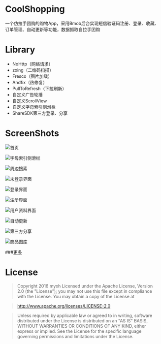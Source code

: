 # CoolShopping
一个仿拉手团购的购物App，采用Bmob后台实现短信验证码注册、登录、收藏、订单管理、自动更新等功能，数据抓取自拉手团购

# Library
 - NoHttp（网络请求）
 - zxing（二维码扫描）
 - Fresco（图片加载）
 - Andfix（热修复）
 - PullToRefresh（下拉刷新）
 - 自定义广告轮播
 - 自定义ScrollView
 - 自定义字母索引侧滑栏
 - ShareSDK第三方登录、分享

# ScreenShots
![首页](https://github.com/myxh/CoolShopping/blob/master/ScreenCapture/0.png)

![字母索引侧滑栏](https://github.com/myxh/CoolShopping/blob/master/ScreenCapture/2.png)

![周边搜索](https://github.com/myxh/CoolShopping/blob/master/ScreenCapture/4.png)

![未登录界面](https://github.com/myxh/CoolShopping/blob/master/ScreenCapture/6.png)

![登录界面](https://github.com/myxh/CoolShopping/blob/master/ScreenCapture/7.png)

![注册界面](https://github.com/myxh/CoolShopping/blob/master/ScreenCapture/11.png)

![用户资料界面](https://github.com/myxh/CoolShopping/blob/master/ScreenCapture/14.png)

![自动更新](https://github.com/myxh/CoolShopping/blob/master/ScreenCapture/17.png)

![第三方分享](https://github.com/myxh/CoolShopping/blob/master/ScreenCapture/22.png)

![商品图库](https://github.com/myxh/CoolShopping/blob/master/ScreenCapture/23.png)
 
 ###[更多](https://github.com/myxh/CoolShopping/tree/master/ScreenCapture)
 
# License
>Copyright 2016 myxh
Licensed under the Apache License, Version 2.0 (the "License");
you may not use this file except in compliance with the License.
You may obtain a copy of the License at

>    http://www.apache.org/licenses/LICENSE-2.0
    
>Unless required by applicable law or agreed to in writing, software
distributed under the License is distributed on an "AS IS" BASIS,
WITHOUT WARRANTIES OR CONDITIONS OF ANY KIND, either express or implied.
See the License for the specific language governing permissions and
limitations under the License.
